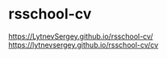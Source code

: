 # rsschool-cv
https://LytnevSergey.github.io/rsschool-cv/
https://lytnevsergey.github.io/rsschool-cv/cv
